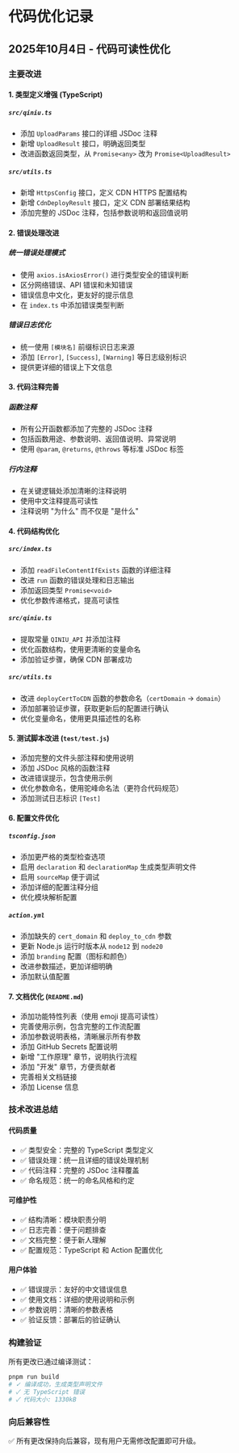 # 代码优化记录

## 2025年10月4日 - 代码可读性优化

### 主要改进

#### 1. **类型定义增强** (TypeScript)

##### `src/qiniu.ts`
- 添加 `UploadParams` 接口的详细 JSDoc 注释
- 新增 `UploadResult` 接口，明确返回类型
- 改进函数返回类型，从 `Promise<any>` 改为 `Promise<UploadResult>`

##### `src/utils.ts`
- 新增 `HttpsConfig` 接口，定义 CDN HTTPS 配置结构
- 新增 `CdnDeployResult` 接口，定义 CDN 部署结果结构
- 添加完整的 JSDoc 注释，包括参数说明和返回值说明

#### 2. **错误处理改进**

##### 统一错误处理模式
- 使用 `axios.isAxiosError()` 进行类型安全的错误判断
- 区分网络错误、API 错误和未知错误
- 错误信息中文化，更友好的提示信息
- 在 `index.ts` 中添加错误类型判断

##### 错误日志优化
- 统一使用 `[模块名]` 前缀标识日志来源
- 添加 `[Error]`, `[Success]`, `[Warning]` 等日志级别标识
- 提供更详细的错误上下文信息

#### 3. **代码注释完善**

##### 函数注释
- 所有公开函数都添加了完整的 JSDoc 注释
- 包括函数用途、参数说明、返回值说明、异常说明
- 使用 `@param`, `@returns`, `@throws` 等标准 JSDoc 标签

##### 行内注释
- 在关键逻辑处添加清晰的注释说明
- 使用中文注释提高可读性
- 注释说明 "为什么" 而不仅是 "是什么"

#### 4. **代码结构优化**

##### `src/index.ts`
- 添加 `readFileContentIfExists` 函数的详细注释
- 改进 `run` 函数的错误处理和日志输出
- 添加返回类型 `Promise<void>`
- 优化参数传递格式，提高可读性

##### `src/qiniu.ts`
- 提取常量 `QINIU_API` 并添加注释
- 优化函数结构，使用更清晰的变量命名
- 添加验证步骤，确保 CDN 部署成功

##### `src/utils.ts`
- 改进 `deployCertToCDN` 函数的参数命名（`certDomain` → `domain`）
- 添加部署验证步骤，获取更新后的配置进行确认
- 优化变量命名，使用更具描述性的名称

#### 5. **测试脚本改进** (`test/test.js`)

- 添加完整的文件头部注释和使用说明
- 添加 JSDoc 风格的函数注释
- 改进错误提示，包含使用示例
- 优化参数命名，使用驼峰命名法（更符合代码规范）
- 添加测试日志标识 `[Test]`

#### 6. **配置文件优化**

##### `tsconfig.json`
- 添加更严格的类型检查选项
- 启用 `declaration` 和 `declarationMap` 生成类型声明文件
- 启用 `sourceMap` 便于调试
- 添加详细的配置注释分组
- 优化模块解析配置

##### `action.yml`
- 添加缺失的 `cert_domain` 和 `deploy_to_cdn` 参数
- 更新 Node.js 运行时版本从 `node12` 到 `node20`
- 添加 `branding` 配置（图标和颜色）
- 改进参数描述，更加详细明确
- 添加默认值配置

#### 7. **文档优化** (`README.md`)

- 添加功能特性列表（使用 emoji 提高可读性）
- 完善使用示例，包含完整的工作流配置
- 添加参数说明表格，清晰展示所有参数
- 添加 GitHub Secrets 配置说明
- 新增 "工作原理" 章节，说明执行流程
- 添加 "开发" 章节，方便贡献者
- 完善相关文档链接
- 添加 License 信息

### 技术改进总结

#### 代码质量
- ✅ 类型安全：完整的 TypeScript 类型定义
- ✅ 错误处理：统一且详细的错误处理机制
- ✅ 代码注释：完整的 JSDoc 注释覆盖
- ✅ 命名规范：统一的命名风格和约定

#### 可维护性
- ✅ 结构清晰：模块职责分明
- ✅ 日志完善：便于问题排查
- ✅ 文档完整：便于新人理解
- ✅ 配置规范：TypeScript 和 Action 配置优化

#### 用户体验
- ✅ 错误提示：友好的中文错误信息
- ✅ 使用文档：详细的使用说明和示例
- ✅ 参数说明：清晰的参数表格
- ✅ 验证反馈：部署后的验证确认

### 构建验证

所有更改已通过编译测试：
```bash
pnpm run build
# ✓ 编译成功，生成类型声明文件
# ✓ 无 TypeScript 错误
# ✓ 代码大小: 1330kB
```

### 向后兼容性

✅ 所有更改保持向后兼容，现有用户无需修改配置即可升级。
